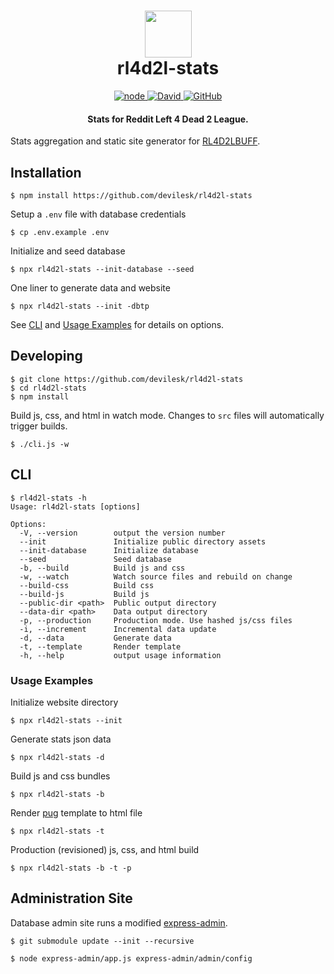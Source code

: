 <h1 align="center">
    <img width="75" src="https://github.com/devilesk/rl4d2l-stats/raw/master/src/public/img/cowtank.png?raw=true">
    <br>
    rl4d2l-stats
</h1>

<p align="center">
    <a href="https://nodejs.org">
        <img alt="node" src="https://img.shields.io/badge/node-%3E%3D%208.10.0-brightgreen.svg">
    </a>
    <a href="https://david-dm.org/devilesk/rl4d2l-stats">
        <img alt="David" src="https://img.shields.io/david/devilesk/rl4d2l-stats.svg">
    </a>
    <a href="LICENSE">
        <img alt="GitHub" src="https://img.shields.io/github/license/devilesk/rl4d2l-stats.svg">
    </a>
</p>
<h4 align="center">Stats for Reddit Left 4 Dead 2 League.</h4>

Stats aggregation and static site generator for [RL4D2LBUFF](http://stats.rl4d2l.xyz).

## Installation

```
$ npm install https://github.com/devilesk/rl4d2l-stats
```

Setup a `.env` file with database credentials
```
$ cp .env.example .env
```

Initialize and seed database
```
$ npx rl4d2l-stats --init-database --seed
```

One liner to generate data and website
```
$ npx rl4d2l-stats --init -dbtp
```

See [CLI](#cli) and [Usage Examples](#usage-examples) for details on options.

## Developing

```
$ git clone https://github.com/devilesk/rl4d2l-stats
$ cd rl4d2l-stats
$ npm install
```

Build js, css, and html in watch mode. Changes to `src` files will automatically trigger builds.
```
$ ./cli.js -w
```

## CLI

```
$ rl4d2l-stats -h
Usage: rl4d2l-stats [options]

Options:
  -V, --version        output the version number
  --init               Initialize public directory assets
  --init-database      Initialize database
  --seed               Seed database
  -b, --build          Build js and css
  -w, --watch          Watch source files and rebuild on change
  --build-css          Build css
  --build-js           Build js
  --public-dir <path>  Public output directory
  --data-dir <path>    Data output directory
  -p, --production     Production mode. Use hashed js/css files
  -i, --increment      Incremental data update
  -d, --data           Generate data
  -t, --template       Render template
  -h, --help           output usage information

```

### Usage Examples

Initialize website directory
```
$ npx rl4d2l-stats --init
```

Generate stats json data
```
$ npx rl4d2l-stats -d
```

Build js and css bundles
```
$ npx rl4d2l-stats -b
```

Render [pug](https://github.com/pugjs/pug) template to html file
```
$ npx rl4d2l-stats -t
```

Production (revisioned) js, css, and html build
```
$ npx rl4d2l-stats -b -t -p
```

## Administration Site

Database admin site runs a modified [express-admin](https://github.com/devilesk/rl4d2l-express-admin).

```
$ git submodule update --init --recursive

$ node express-admin/app.js express-admin/admin/config
```
